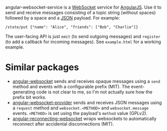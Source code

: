 angular-websocket-service is a [WebSocket][] service for
[AngularJS][].  Use it to send and receive messages consisting of a
topic string (without spaces) followed by a space and a [JSON][]
payload.  For example:

    /state/put {"name": "Alice", "friends": ["Bob", "Charlie"]}

The user-facing API is just `emit` (to send outgoing messages) and
`register` (to add a callback for incoming messages).  See
`example.html` for a working example.

Similar packages
================

* [angular-websocket][] sends and receives opaque messages using a
  `send` method and events with a configurable prefix (MIT).  The
  event-generating code is not clear to me, so I'm not actually sure
  how the prefix bit works.
* [angular-websocket-provider][] sends and receives JSON messages
  using a `request` method and `websocket.<METHOD>` and
  `websocket.message` events.  `<METHOD>` is set using the payload's
  `method` value (GPLv2).
* [angular-reconnecting-websocket][] wraps websockets to automatically
  reconnect after accidental disconnections (MIT).

[WebSocket]: http://www.w3.org/TR/websockets/
[AngularJS]: https://angularjs.org/
[JSON]: http://json.org/
[angular-websocket]: https://github.com/gdi2290/angular-websocket
[angular-websocket-provider]: https://github.com/instabledesign/angular-websocket
[angular-reconnecting-websocket]: https://github.com/adieu/angular-reconnecting-websocket

